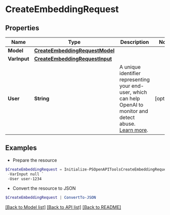 # CreateEmbeddingRequest
## Properties

Name | Type | Description | Notes
------------ | ------------- | ------------- | -------------
**Model** | [**CreateEmbeddingRequestModel**](CreateEmbeddingRequestModel.md) |  | 
**VarInput** | [**CreateEmbeddingRequestInput**](CreateEmbeddingRequestInput.md) |  | 
**User** | **String** | A unique identifier representing your end-user, which can help OpenAI to monitor and detect abuse. [Learn more](/docs/guides/safety-best-practices/end-user-ids).  | [optional] 

## Examples

- Prepare the resource
```powershell
$CreateEmbeddingRequest = Initialize-PSOpenAPIToolsCreateEmbeddingRequest  -Model null `
 -VarInput null `
 -User user-1234
```

- Convert the resource to JSON
```powershell
$CreateEmbeddingRequest | ConvertTo-JSON
```

[[Back to Model list]](../README.md#documentation-for-models) [[Back to API list]](../README.md#documentation-for-api-endpoints) [[Back to README]](../README.md)

